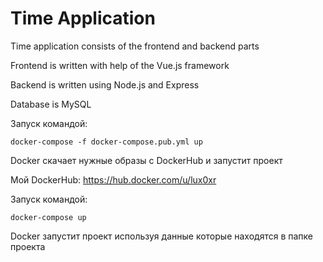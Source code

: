 # Time Application

Time application consists of the frontend and backend parts

Frontend is written with help of the Vue.js framework

Backend is written using Node.js and Express

Database is MySQL

Запуск командой:

	docker-compose -f docker-compose.pub.yml up 

Docker скачает нужные образы с DockerHub и запустит проект

Мой DockerHub: https://hub.docker.com/u/lux0xr

Запуск командой:

	docker-compose up 
	
Docker запустит проект используя данные которые находятся в папке проекта
